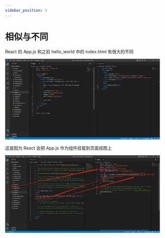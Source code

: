 ```yaml
---
sidebar_position: 3
---
```


# 相似与不同

React 的 App.js 和之前 hello_world 中的 index.html 有很大的不同

![不同](./difference.png)

这是因为 React 会把 App.js 作为组件挂载到页面视图上

![挂载](./what_happend.png)
